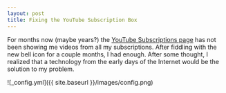 ```yaml
---
layout: post
title: Fixing the YouTube Subscription Box
---
```


For months now (maybe years?) the [YouTube Subscriptions page](https://www.youtube.com/feed/subscriptions) has not been showing me videos from all my subscriptions. After fiddling with the new bell icon for a couple months, I had enough. After some thought, I realized that a technology from the early days of the Internet would be the solution to my problem.

![_config.yml]({{ site.baseurl }}/images/config.png)